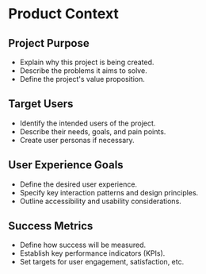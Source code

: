# Product Context

## Project Purpose

- Explain why this project is being created.
- Describe the problems it aims to solve.
- Define the project's value proposition.

## Target Users

- Identify the intended users of the project.
- Describe their needs, goals, and pain points.
- Create user personas if necessary.

## User Experience Goals

- Define the desired user experience.
- Specify key interaction patterns and design principles.
- Outline accessibility and usability considerations.

## Success Metrics

- Define how success will be measured.
- Establish key performance indicators (KPIs).
- Set targets for user engagement, satisfaction, etc.
